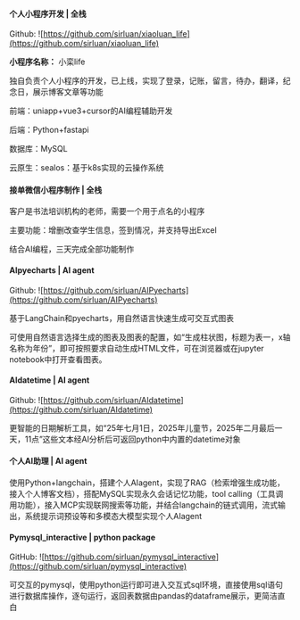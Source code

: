 #### 个人小程序开发 | 全栈

Github: ![https://github.com/sirluan/xiaoluan_life](https://github.com/sirluan/xiaoluan_life)

**小程序名称：** 小栾life

独自负责个人小程序的开发，已上线，实现了登录，记账，留言，待办，翻译，纪念日，展示博客文章等功能

前端：uniapp+vue3+cursor的AI编程辅助开发

后端：Python+fastapi

数据库：MySQL

云原生：sealos：基于k8s实现的云操作系统

#### 接单微信小程序制作 | 全栈

客户是书法培训机构的老师，需要一个用于点名的小程序

主要功能：增删改查学生信息，签到情况，并支持导出Excel

结合AI编程，三天完成全部功能制作

#### AIpyecharts  | AI agent

Github: ![https://github.com/sirluan/AIPyecharts](https://github.com/sirluan/AIPyecharts)

基于LangChain和pyecharts，用自然语言快速生成可交互式图表

可使用自然语言选择生成的图表及图表的配置，如“生成柱状图，标题为表一，x轴名称为年份”，即可按照要求自动生成HTML文件，可在浏览器或在jupyter notebook中打开查看图表。

#### AIdatetime | AI agent

Github: ![https://github.com/sirluan/AIdatetime](https://github.com/sirluan/AIdatetime)

更智能的日期解析工具，如“25年七月1日，2025年儿童节，2025年二月最后一天，11点”这些文本经AI分析后可返回python中内置的datetime对象

#### 个人AI助理 | AI agent

使用Python+langchain，搭建个人AIagent，实现了RAG（检索增强生成功能，接入个人博客文档），搭配MySQL实现永久会话记忆功能，tool calling（工具调用功能），接入MCP实现联网搜索等功能，并结合langchain的链式调用，流式输出，系统提示词预设等和多模态大模型实现个人AIagent

#### Pymysql_interactive | python package

GitHub: ![https://github.com/sirluan/pymysql_interactive](https://github.com/sirluan/pymysql_interactive)

可交互的pymysql，使用python运行即可进入交互式sql环境，直接使用sql语句进行数据库操作，逐句运行，返回表数据由pandas的dataframe展示，更简洁直白